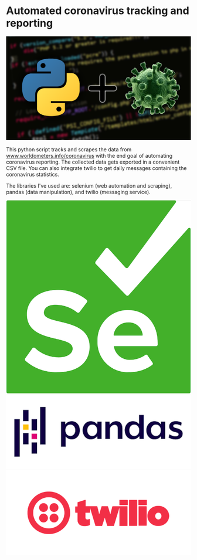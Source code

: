 # Automated coronavirus tracking and reporting

![pic1](images/thumbnail.png)

This python script tracks and scrapes the data from www.worldometers.info/coronavirus with the end goal of automating coronavirus reporting. The collected data gets exported in a convenient CSV file. You can also integrate twilio to get daily messages containing the coronavirus statistics.

The libraries I've used are: selenium (web automation and scraping), pandas (data manipulation), and twilio (messaging service).

![pic2](images/selenium.png)
![pic3](images/pandas.png)
![pic4](images/twilio.png)
